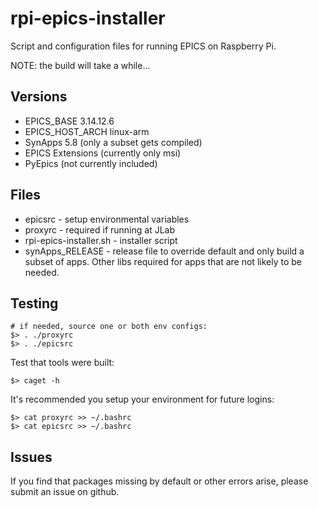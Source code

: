 # rpi-epics-installer
Script and configuration files for running EPICS on Raspberry Pi.

NOTE: the build will take a while...

## Versions
  * EPICS_BASE 3.14.12.6
  * EPICS_HOST_ARCH linux-arm
  * SynApps 5.8 (only a subset gets compiled)
  * EPICS Extensions (currently only msi)
  * PyEpics (not currently included)

## Files
  * epicsrc - setup environmental variables
  * proxyrc - required if running at JLab
  * rpi-epics-installer.sh - installer script
  * synApps_RELEASE - release file to override default and only build a subset of apps.  Other libs required for apps that are not likely to be needed.

## Testing
```
# if needed, source one or both env configs:
$> . ./proxyrc
$> . ./epicsrc
```

Test that tools were built:
```
$> caget -h
```

It's recommended you setup your environment for future logins:
```
$> cat proxyrc >> ~/.bashrc
$> cat epicsrc >> ~/.bashrc
```

## Issues
If you find that packages missing by default or other errors arise, please submit an issue on github.

